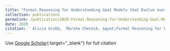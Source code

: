 ```yaml
---
title: "Formal Reasoning for Understanding Goal Models that Evolve over Time"
collection: publications
permalink: /publication/2020-Formal-Reasoning-for-Understanding-Goal-Models-that-Evolve-over-Time
date: 2020
citation: ' Alicia Grubb,  Marsha Chechik, &quot;Formal Reasoning for Understanding Goal Models that Evolve over Time.&quot;, 2020.'
---
```

Use [Google Scholar](https://scholar.google.com/scholar?q=Formal+Reasoning+for+Understanding+Goal+Models+that+Evolve+over+Time){:target="_blank"} for full citation